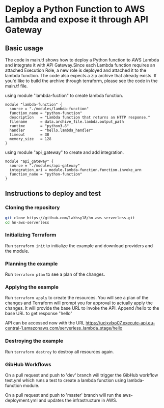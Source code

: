 # Deploy a Python Function to AWS Lambda and expose it through API Gateway

## Basic usage

The code in main.tf shows how to deploy a Python function to AWS Lambda and
integrate it with API Gateway.Since each Lambda function requires an attached Execution Role, a new role is
deployed and attached it to the lambda function. The code also expects a
zip archive that already exists. If you'd like to build the archive through
terraform, please see the code in the main.tf file.

using module "lambda-fuction" to create lambda function.

```hcl
module "lambda-function" {
  source = "./modules/lambda-function"
  function_name = "python-function"
  description   = "Lambda function that returns an HTTP response."
  filename      = data.archive_file.lambda.output_path
  runtime       = "python3.8"
  handler       = "hello.lambda_handler"
  timeout       = 30
  memory_size   = 128
}
```

using module "api_gateway" to create and add integration.
```hcl
module "api_gateway" {
  source = "./modules/api-gateway"
  integration_uri = module.lambda-function.function.invoke_arn
  function_name = "python-function"
}
```


## Instructions to deploy and test

### Cloning the repository

``` bash
git clone https://github.com/lakhsy18/hn-aws-serverless.git
cd hn-aws-serverless
```

### Initializing Terraform

Run `terraform init` to initialize the example and download providers and the module.

### Planning the example

Run `terraform plan` to see a plan of the changes.

### Applying the example

Run `terraform apply` to create the resources.
You will see a plan of the changes and Terraform will prompt you for approval to actually apply the changes.
It will provide the base URL to invoke the API. Append /hello to the base URL to get response "hello"

API can be accessed now with the URL
https://ucjxvlxo07.execute-api.eu-central-1.amazonaws.com/serverless_lambda_stage/hello

### Destroying the example

Run `terraform destroy` to destroy all resources again.

### GibHub Workflows 

On a pull request and push to 'dev' branch will trigger the GibHub workflow test.yml which runs a test to create
a lambda function using lambda-function module. 

On a pull request and push to 'master' branch will run the aws-deployment.yml and updates the infrastructure in AWS. 



